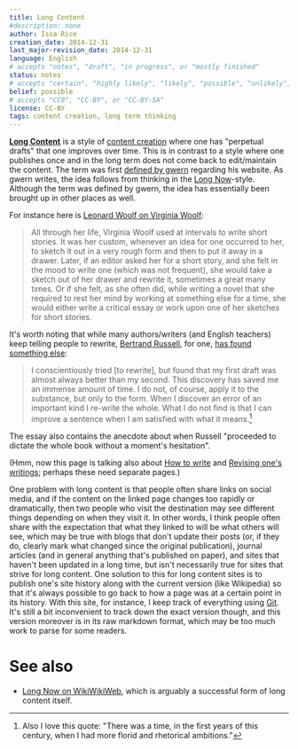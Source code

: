 ```yaml
---
title: Long Content
#description: none
author: Issa Rice
creation_date: 2014-12-31
last_major-revision_date: 2014-12-31
language: English
# accepts "notes", "draft", "in progress", or "mostly finished"
status: notes
# accepts "certain", "highly likely", "likely", "possible", "unlikely", "highly unlikely", "remote", "impossible", "log", "emotional", or "fiction"
belief: possible
# accepts "CC0", "CC-BY", or "CC-BY-SA"
license: CC-BY
tags: content creation, long term thinking
---
```


**[Long Content](http://www.gwern.net/About#long-content)** is a style of [content creation]() where one has "perpetual drafts" that one improves over time.
This is in contrast to a style where one publishes once and in the long term does not come back to edit/maintain the content.
The term was first [defined by gwern](http://www.gwern.net/About#long-content) regarding his website.
As gwern writes, the idea follows from thinking in the [Long Now](!w)-style.
Although the term was defined by gwern, the idea has essentially been brought up in other places as well.

For instance here is [Leonard Woolf on Virginia Woolf](https://ebooks.adelaide.edu.au/w/woolf/virginia/w91h/preface.html):

> All through her life, Virginia Woolf used at intervals to write short stories. It was her custom, whenever an idea for one occurred to her, to sketch it out in a very rough form and then to put it away in a drawer. Later, if an editor asked her for a short story, and she felt in the mood to write one (which was not frequent), she would take a sketch out of her drawer and rewrite it, sometimes a great many times. Or if she felt, as she often did, while writing a novel that she required to rest her mind by working at something else for a time, she would either write a critical essay or work upon one of her sketches for short stories.

It's worth noting that while many authors/writers (and English teachers) keep telling people to rewrite, [Bertrand Russell](!w), for one, [has found something else](http://www.personal.kent.edu/~rmuhamma/Philosophy/RBwritings/howWrite.htm):

> I conscientiously tried [to rewrite], but found that my first draft was almost always better than my second. This discovery has saved me an immense amount of time. I do not, of course, apply it to the substance, but only to the form. When I discover an error of an important kind I re-write the whole. What I do not find is that I can improve a sentence when I am satisfied with what it means.[^florid]

The essay also contains the anecdote about when Russell "proceeded to dictate the whole book without a moment's hesitation".

(Hmm, now this page is talking also about [How to write]() and [Revising one's writings](); perhaps these need separate pages.)

[^florid]: Also I love this quote:
"There was a time, in the first years of this century, when I had more florid and rhetorical ambitions."


One problem with long content is that people often share links on social media, and if the content on the linked page changes too rapidly or dramatically, then two people who visit the destination may see different things depending on when they visit it.
In other words, I think people often share with the expectation that what they linked to will be what others will see, which may be true with blogs that don't update their posts (or, if they do, clearly mark what changed since the original publication), journal articles (and in general anything that's published on paper), and sites that haven't been updated in a long time, but isn't necessarily true for sites that strive for long content.
One solution to this for long content sites is to publish one's site history along with the current version (like Wikipedia) so that it's always possible to go back to how a page was at a certain point in its history.
With this site, for instance, I keep track of everything using [Git]().
It's still a bit inconvenient to track down the exact version though, and this version moreover is in its raw markdown format, which may be too much work to parse for some readers.

# See also

- [Long Now on WikiWikiWeb](http://c2.com/cgi/wiki?LongNow), which is arguably a successful form of long content itself.
